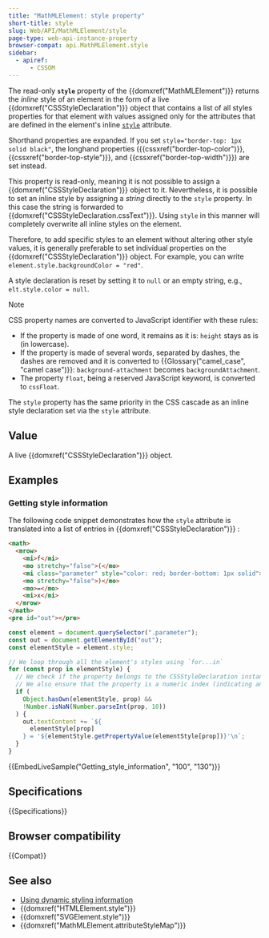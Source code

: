 ```yaml
---
title: "MathMLElement: style property"
short-title: style
slug: Web/API/MathMLElement/style
page-type: web-api-instance-property
browser-compat: api.MathMLElement.style
sidebar:
  - apiref:
      - CSSOM
---
```


The read-only **`style`** property of the {{domxref("MathMLElement")}} returns the _inline_ style of an element in the form of a live {{domxref("CSSStyleDeclaration")}} object that contains a list of all styles properties for that element with values assigned only for the attributes that are defined in the element's inline [`style`](/en-US/docs/Web/HTML/Reference/Global_attributes/style) attribute.

Shorthand properties are expanded. If you set `style="border-top: 1px solid black"`, the longhand properties ({{cssxref("border-top-color")}}, {{cssxref("border-top-style")}}, and {{cssxref("border-top-width")}}) are set instead.

This property is read-only, meaning it is not possible to assign a {{domxref("CSSStyleDeclaration")}} object to it. Nevertheless, it is possible to set an inline style by assigning a _string_ directly to the `style` property. In this case the string is forwarded to {{domxref("CSSStyleDeclaration.cssText")}}. Using `style` in this manner will completely overwrite all inline styles on the element.

Therefore, to add specific styles to an element without altering other style values, it is generally preferable to set individual properties on the {{domxref("CSSStyleDeclaration")}} object. For example, you can write `element.style.backgroundColor = "red"`.

A style declaration is reset by setting it to `null` or an empty string, e.g., `elt.style.color = null`.

> [!NOTE]
> CSS property names are converted to JavaScript identifier with these rules:
>
> - If the property is made of one word, it remains as it is: `height` stays as is (in lowercase).
> - If the property is made of several words, separated by dashes, the dashes are removed and it is converted to {{Glossary("camel_case", "camel case")}}: `background-attachment` becomes `backgroundAttachment`.
> - The property `float`, being a reserved JavaScript keyword, is converted to `cssFloat`.
>
> The `style` property has the same priority in the CSS cascade as an inline style declaration set via the `style` attribute.

## Value

A live {{domxref("CSSStyleDeclaration")}} object.

## Examples

### Getting style information

The following code snippet demonstrates how the `style` attribute is translated into a list of entries in {{domxref("CSSStyleDeclaration")}} :

```html
<math>
  <mrow>
    <mi>f</mi>
    <mo stretchy="false">(</mo>
    <mi class="parameter" style="color: red; border-bottom: 1px solid">x</mi>
    <mo stretchy="false">)</mo>
    <mo>=</mo>
    <mi>x</mi>
  </mrow>
</math>
<pre id="out"></pre>
```

```js
const element = document.querySelector(".parameter");
const out = document.getElementById("out");
const elementStyle = element.style;

// We loop through all the element's styles using `for...in`
for (const prop in elementStyle) {
  // We check if the property belongs to the CSSStyleDeclaration instance
  // We also ensure that the property is a numeric index (indicating an inline style)
  if (
    Object.hasOwn(elementStyle, prop) &&
    !Number.isNaN(Number.parseInt(prop, 10))
  ) {
    out.textContent += `${
      elementStyle[prop]
    } = '${elementStyle.getPropertyValue(elementStyle[prop])}'\n`;
  }
}
```

{{EmbedLiveSample("Getting_style_information", "100", "130")}}

## Specifications

{{Specifications}}

## Browser compatibility

{{Compat}}

## See also

- [Using dynamic styling information](/en-US/docs/Web/API/CSS_Object_Model/Using_dynamic_styling_information)
- {{domxref("HTMLElement.style")}}
- {{domxref("SVGElement.style")}}
- {{domxref("MathMLElement.attributeStyleMap")}}

